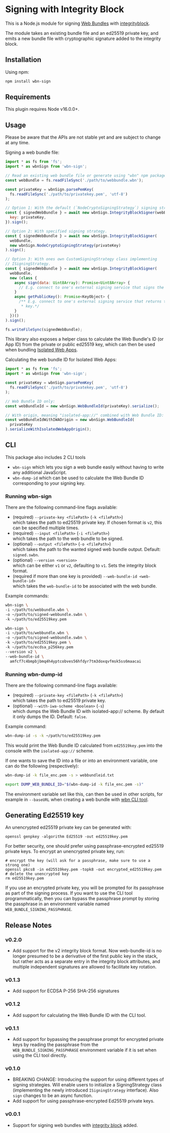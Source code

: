 # Signing with Integrity Block

This is a Node.js module for signing
[Web Bundles](https://wpack-wg.github.io/bundled-responses/draft-ietf-wpack-bundled-responses.html)
with [integrityblock](../../explainers/integrity-signature.md).

The module takes an existing bundle file and an ed25519 private key, and emits a
new bundle file with cryptographic signature added to the integrity block.

## Installation

Using npm:

```bash
npm install wbn-sign
```

## Requirements

This plugin requires Node v16.0.0+.

## Usage

Please be aware that the APIs are not stable yet and are subject to change at
any time.

Signing a web bundle file:

```javascript
import * as fs from 'fs';
import * as wbnSign from 'wbn-sign';

// Read an existing web bundle file or generate using "wbn" npm package.
const webBundle = fs.readFileSync('./path/to/webbundle.wbn');

const privateKey = wbnSign.parsePemKey(
  fs.readFileSync('./path/to/privatekey.pem', 'utf-8')
);

// Option 1: With the default (`NodeCryptoSigningStrategy`) signing strategy.
const { signedWebBundle } = await new wbnSign.IntegrityBlockSigner(webBundle, {
  key: privateKey,
}).sign();

// Option 2: With specified signing strategy.
const { signedWebBundle } = await new wbnSign.IntegrityBlockSigner(
  webBundle,
  new wbnSign.NodeCryptoSigningStrategy(privateKey)
).sign();

// Option 3: With ones own CustomSigningStrategy class implementing
// ISigningStrategy.
const { signedWebBundle } = await new wbnSign.IntegrityBlockSigner(
  webBundle,
  new (class {
    async sign(data: Uint8Array): Promise<Uint8Array> {
      // E.g. connect to one's external signing service that signs the payload.
    }
    async getPublicKey(): Promise<KeyObject> {
      /** E.g. connect to one's external signing service that returns the public
       * key.*/
    }
  })()
).sign();

fs.writeFileSync(signedWebBundle);
```

This library also exposes a helper class to calculate the Web Bundle's ID (or
App ID) from the private or public ed25519 key, which can then be used when
bundling
[Isolated Web Apps](https://github.com/WICG/isolated-web-apps/blob/main/README.md).

Calculating the web bundle ID for Isolated Web Apps:

```javascript
import * as fs from 'fs';
import * as wbnSign from 'wbn-sign';

const privateKey = wbnSign.parsePemKey(
  fs.readFileSync('./path/to/privatekey.pem', 'utf-8')
);

// Web Bundle ID only:
const webBundleId = new wbnSign.WebBundleId(privateKey).serialize();

// With origin, meaning "isolated-app://" combined with Web Bundle ID:
const webBundleIdWithIWAOrigin = new wbnSign.WebBundleId(
  privateKey
).serializeWithIsolatedWebAppOrigin();
```

## CLI

This package also includes 2 CLI tools

- `wbn-sign` which lets you sign a web bundle easily without having to write any
  additional JavaScript.
- `wbn-dump-id` which can be used to calculate the Web Bundle ID corresponding
  to your signing key.

### Running wbn-sign

There are the following command-line flags available:

- (required) `--private-key <filePath>` (`-k <filePath>`)  
  which takes the path to ed25519 private key. If chosen format is `v2`, this can be specified multiple times.
- (required) `--input <filePath>` (`-i <filePath>`)  
  which takes the path to the web bundle to be signed.
- (optional) `--output <filePath>` (`-o <filePath>`)  
  which takes the path to the wanted signed web bundle output. Default:
  `signed.swbn`.
- (optional) `--version <version>`  
  which can be either `v1` or `v2`, defaulting to `v1`. Sets the integrity block format.
- (required if more than one key is provided) `--web-bundle-id <web-bundle-id>`  
  which takes the `web-bundle-id` to be associated with the web bundle.

Example commands:

```bash
wbn-sign \
-i ~/path/to/webbundle.wbn \
-o ~/path/to/signed-webbundle.swbn \
-k ~/path/to/ed25519key.pem
```

```bash
wbn-sign \
-i ~/path/to/webbundle.wbn \
-o ~/path/to/signed-webbundle.swbn \
-k ~/path/to/ed25519key.pem \
-k ~/path/to/ecdsa_p256key.pem
--version v2 \
--web-bundle-id \
  amfcf7c4bmpbjbmq4h4yptcobves56hfdyr7tm3doxqvfmsk5ss6maacai
```

### Running wbn-dump-id

There are the following command-line flags available:

- (required) `--private-key <filePath>` (`-k <filePath>`)  
  which takes the path to ed25519 private key.
- (optional) `--with-iwa-scheme <boolean>` (`-s`)  
  which dumps the Web Bundle ID with isolated-app:// scheme. By default it only
  dumps the ID. Default: `false`.

Example command:

```bash
wbn-dump-id -s -k ~/path/to/ed25519key.pem
```

This would print the Web Bundle ID calculated from `ed25519key.pem` into the
console with the `isolated-app://` scheme.

If one wants to save the ID into a file or into an environment variable, one can
do the following (respectively):

```bash
wbn-dump-id -k file_enc.pem -s > webbundleid.txt
```

```bash
export DUMP_WEB_BUNDLE_ID="$(wbn-dump-id -k file_enc.pem -s)"
```

The environment variable set like this, can then be used in other scripts, for
example in `--baseURL` when creating a web bundle with
[wbn CLI tool](https://github.com/WICG/webpackage/tree/main/js/bundle#cli).

## Generating Ed25519 key

An unencrypted ed25519 private key can be generated with:

```
openssl genpkey -algorithm Ed25519 -out ed25519key.pem
```

For better security, one should prefer using passphrase-encrypted ed25519
private keys. To encrypt an unencrypted private key, run:

```
# encrypt the key (will ask for a passphrase, make sure to use a strong one)
openssl pkcs8 -in ed25519key.pem -topk8 -out encrypted_ed25519key.pem
# delete the unencrypted key
rm ed25519key.pem
```

If you use an encrypted private key, you will be prompted for its passphrase as
part of the signing process. If you want to use the CLI tool programmatically,
then you can bypass the passphrase prompt by storing the passphrase in an
environment variable named `WEB_BUNDLE_SIGNING_PASSPHRASE`.

## Release Notes

### v0.2.0

- Add support for the v2 integrity block format. Now web-bundle-id is no longer
  presumed to be a derivative of the first public key in the stack, but rather
  acts as a separate entry in the integrity block attributes, and multiple
  independent signatures are allowed to facilitate key rotation.

### v0.1.3

- Add support for ECDSA P-256 SHA-256 signatures

### v0.1.2

- Add support for calculating the Web Bundle ID with the CLI tool.

### v0.1.1

- Add support for bypassing the passphrase prompt for encrypted private keys by
  reading the passphrase from the `WEB_BUNDLE_SIGNING_PASSPHRASE` environment
  variable if it is set when using the CLI tool directly.

### v0.1.0

- BREAKING CHANGE: Introducing the support for using different types of signing
  strategies. Will enable users to initialize a SigningStrategy class
  (implementing the newly introduced `ISigningStrategy` interface). Also `sign`
  changes to be an async function.
- Add support for using passphrase-encrypted Ed25519 private keys.

### v0.0.1

- Support for signing web bundles with
  [integrity block](https://github.com/WICG/webpackage/blob/main/explainers/integrity-signature.md)
  added.
